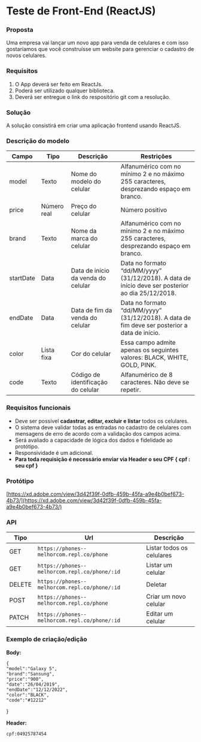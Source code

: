 # Teste de Front-End (ReactJS)

### Proposta

Uma empresa vai lançar um novo app para venda de celulares e com isso gostaríamos que você construísse um website para gerenciar o cadastro de novos celulares.

### Requisitos

1. O App deverá ser feito em ReactJs.
2. Poderá ser utilizado qualquer biblioteca.
3. Deverá ser entregue o link do respositório git com a resolução.

### Solução

A solução consistirá em criar uma aplicação frontend usando ReactJS.

### Descrição do modelo

| Campo     | Tipo        | Descrição                          | Restrições                                                                                        |
| --------- | ----------- | ---------------------------------- | ------------------------------------------------------------------------------------------------- |
| model     | Texto       | Nome do modelo do celular          | Alfanumérico com no mínimo 2 e no máximo 255 caracteres, desprezando espaço em branco.            |
| price     | Número real | Preço do celular                   | Número positivo                                                                                   |
| brand     | Texto       | Nome da marca do celular           | Alfanumérico com no mínimo 2 e no máximo 255 caracteres, desprezando espaço em branco.            |
| startDate | Data        | Data de início da venda do celular | Data no formato “dd/MM/yyyy” (31/12/2018). A data de início deve ser posterior ao dia 25/12/2018. |
| endDate   | Data        | Data de fim da venda do celular    | Data no formato “dd/MM/yyyy” (31/12/2018). A data de fim deve ser posterior a data de início.     |
| color     | Lista fixa  | Cor do celular                     | Essa campo admite apenas os seguintes valores: BLACK, WHITE, GOLD, PINK.                          |
| code      | Texto       | Código de identificação do celular | Alfanumérico de 8 caracteres. Não deve se repetir.                                                |

### Requisitos funcionais

- Deve ser possível **cadastrar, editar, excluir e listar** todos os celulares.
- O sistema deve validar todas as entradas no cadastro de celulares com mensagens de erro de acordo com a validação dos campos acima.
- Será avaliado a capacidade de lógica dos dados e fidelidade ao protótipo.
- Responsividade é um adicional.
- **Para toda requisição é necessário enviar via Header o seu CPF { cpf : seu cpf }**

### Protótipo

[https://xd.adobe.com/view/3d42f39f-0dfb-459b-45fa-a9e4b0bef673-4b73/](https://xd.adobe.com/view/3d42f39f-0dfb-459b-45fa-a9e4b0bef673-4b73/)

### API

| Tipo   | Url   | Descrição                 |
| ------ | ----- | ------------------------- |
| GET    | ```https://phones--melhorcom.repl.co/phone``` | Listar todos os celulares |
| GET    | ```https://phones--melhorcom.repl.co/phone/:id``` | Listar um celular         |
| DELETE | ```https://phones--melhorcom.repl.co/phone/:id```  | Deletar              |
| POST   | ```https://phones--melhorcom.repl.co/phone``` | Criar um novo celular     |
| PATCH  | ```https://phones--melhorcom.repl.co/phone/:id``` | Editar um celular         |



### Exemplo de criação/edição

**Body:**

    {
	"model":"Galaxy 5",
	"brand":"Sansung",
	"price":"900",	
	"date":"26/04/2019",
	"endDate":"12/12/2022",
	"color":"BLACK",
	"code":"#12212"
}

**Header:**

    cpf:04925787454
